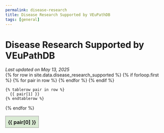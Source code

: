 ```yaml
---
permalink: disease-research
title: Disease Research Supported by VEuPathDB
tags: [general]
---
```

<style>

div.static-content {

  table.diseases {
    border-collapse: collapse;

    thead th {
      background: #d9ead3;
      position: -webkit-sticky;
      position: sticky;
      top: 7em;
      z-index: 2;
      box-shadow: inset 0 1px 0 #999, inset 0 -1px 0 #999;
    }
    td, th {
      border: 1px solid #999;
      padding: 0.5rem;
    }
    .col1 {
      background: #ead1dd;
    }
    .col3 {
      background: #fff2cc;
    }
  }
  @media only screen and (max-width: 50em) {
    table.diseases thead th {
      top: 0;
    }
  }
}


</style>

<h1>Disease Research Supported by VEuPathDB</h1>
<i>Last updated on May 13, 2025</i>
<br>

<div class="static-content">

<table class="diseases sortable">
  {% for row in site.data.disease_research_supported %}
    {% if forloop.first %}
    <thead>
    <tr>
      {% for pair in row %}
        <th>{{ pair[0] }}</th>
      {% endfor %}
    </tr>
    </thead>
    {% endif %}
    
    {% tablerow pair in row %}
      {{ pair[1] }}
    {% endtablerow %}
    
  {% endfor %}
</table>


</div>

